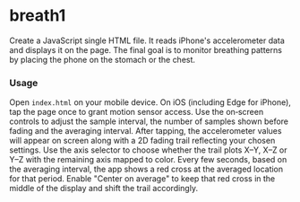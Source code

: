 # breath1

Create a JavaScript single HTML file. It reads iPhone's accelerometer data and displays it on the page. The final goal is to monitor breathing patterns by placing the phone on the stomach or the chest.

### Usage

Open `index.html` on your mobile device. On iOS (including Edge for iPhone), tap the page once to grant motion sensor access. Use the on‑screen controls to adjust the sample interval, the number of samples shown before fading and the averaging interval. After tapping, the accelerometer values will appear on screen along with a 2D fading trail reflecting your chosen settings.
Use the axis selector to choose whether the trail plots X–Y, X–Z or Y–Z with the remaining axis mapped to color.
Every few seconds, based on the averaging interval, the app shows a red cross at the averaged location for that period.
Enable "Center on average" to keep that red cross in the middle of the display and shift the trail accordingly.
